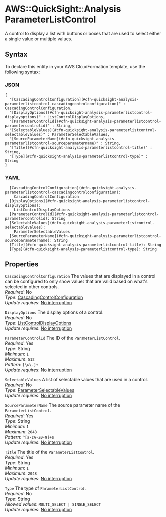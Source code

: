 # AWS::QuickSight::Analysis ParameterListControl<a name="aws-properties-quicksight-analysis-parameterlistcontrol"></a>

A control to display a list with buttons or boxes that are used to select either a single value or multiple values\.

## Syntax<a name="aws-properties-quicksight-analysis-parameterlistcontrol-syntax"></a>

To declare this entity in your AWS CloudFormation template, use the following syntax:

### JSON<a name="aws-properties-quicksight-analysis-parameterlistcontrol-syntax.json"></a>

```
{
  "[CascadingControlConfiguration](#cfn-quicksight-analysis-parameterlistcontrol-cascadingcontrolconfiguration)" : CascadingControlConfiguration,
  "[DisplayOptions](#cfn-quicksight-analysis-parameterlistcontrol-displayoptions)" : ListControlDisplayOptions,
  "[ParameterControlId](#cfn-quicksight-analysis-parameterlistcontrol-parametercontrolid)" : String,
  "[SelectableValues](#cfn-quicksight-analysis-parameterlistcontrol-selectablevalues)" : ParameterSelectableValues,
  "[SourceParameterName](#cfn-quicksight-analysis-parameterlistcontrol-sourceparametername)" : String,
  "[Title](#cfn-quicksight-analysis-parameterlistcontrol-title)" : String,
  "[Type](#cfn-quicksight-analysis-parameterlistcontrol-type)" : String
}
```

### YAML<a name="aws-properties-quicksight-analysis-parameterlistcontrol-syntax.yaml"></a>

```
  [CascadingControlConfiguration](#cfn-quicksight-analysis-parameterlistcontrol-cascadingcontrolconfiguration):
    CascadingControlConfiguration
  [DisplayOptions](#cfn-quicksight-analysis-parameterlistcontrol-displayoptions):
    ListControlDisplayOptions
  [ParameterControlId](#cfn-quicksight-analysis-parameterlistcontrol-parametercontrolid): String
  [SelectableValues](#cfn-quicksight-analysis-parameterlistcontrol-selectablevalues):
    ParameterSelectableValues
  [SourceParameterName](#cfn-quicksight-analysis-parameterlistcontrol-sourceparametername): String
  [Title](#cfn-quicksight-analysis-parameterlistcontrol-title): String
  [Type](#cfn-quicksight-analysis-parameterlistcontrol-type): String
```

## Properties<a name="aws-properties-quicksight-analysis-parameterlistcontrol-properties"></a>

`CascadingControlConfiguration` <a name="cfn-quicksight-analysis-parameterlistcontrol-cascadingcontrolconfiguration"></a>
The values that are displayed in a control can be configured to only show values that are valid based on what's selected in other controls\.  
_Required_: No  
_Type_: [CascadingControlConfiguration](aws-properties-quicksight-analysis-cascadingcontrolconfiguration.md)  
_Update requires_: [No interruption](https://docs.aws.amazon.com/AWSCloudFormation/latest/UserGuide/using-cfn-updating-stacks-update-behaviors.html#update-no-interrupt)

`DisplayOptions` <a name="cfn-quicksight-analysis-parameterlistcontrol-displayoptions"></a>
The display options of a control\.  
_Required_: No  
_Type_: [ListControlDisplayOptions](aws-properties-quicksight-analysis-listcontroldisplayoptions.md)  
_Update requires_: [No interruption](https://docs.aws.amazon.com/AWSCloudFormation/latest/UserGuide/using-cfn-updating-stacks-update-behaviors.html#update-no-interrupt)

`ParameterControlId` <a name="cfn-quicksight-analysis-parameterlistcontrol-parametercontrolid"></a>
The ID of the `ParameterListControl`\.  
_Required_: Yes  
_Type_: String  
_Minimum_: `1`  
_Maximum_: `512`  
_Pattern_: `[\w\-]+`  
_Update requires_: [No interruption](https://docs.aws.amazon.com/AWSCloudFormation/latest/UserGuide/using-cfn-updating-stacks-update-behaviors.html#update-no-interrupt)

`SelectableValues` <a name="cfn-quicksight-analysis-parameterlistcontrol-selectablevalues"></a>
A list of selectable values that are used in a control\.  
_Required_: No  
_Type_: [ParameterSelectableValues](aws-properties-quicksight-analysis-parameterselectablevalues.md)  
_Update requires_: [No interruption](https://docs.aws.amazon.com/AWSCloudFormation/latest/UserGuide/using-cfn-updating-stacks-update-behaviors.html#update-no-interrupt)

`SourceParameterName` <a name="cfn-quicksight-analysis-parameterlistcontrol-sourceparametername"></a>
The source parameter name of the `ParameterListControl`\.  
_Required_: Yes  
_Type_: String  
_Minimum_: `1`  
_Maximum_: `2048`  
_Pattern_: `^[a-zA-Z0-9]+$`  
_Update requires_: [No interruption](https://docs.aws.amazon.com/AWSCloudFormation/latest/UserGuide/using-cfn-updating-stacks-update-behaviors.html#update-no-interrupt)

`Title` <a name="cfn-quicksight-analysis-parameterlistcontrol-title"></a>
The title of the `ParameterListControl`\.  
_Required_: Yes  
_Type_: String  
_Minimum_: `1`  
_Maximum_: `2048`  
_Update requires_: [No interruption](https://docs.aws.amazon.com/AWSCloudFormation/latest/UserGuide/using-cfn-updating-stacks-update-behaviors.html#update-no-interrupt)

`Type` <a name="cfn-quicksight-analysis-parameterlistcontrol-type"></a>
The type of `ParameterListControl`\.  
_Required_: No  
_Type_: String  
_Allowed values_: `MULTI_SELECT | SINGLE_SELECT`  
_Update requires_: [No interruption](https://docs.aws.amazon.com/AWSCloudFormation/latest/UserGuide/using-cfn-updating-stacks-update-behaviors.html#update-no-interrupt)
